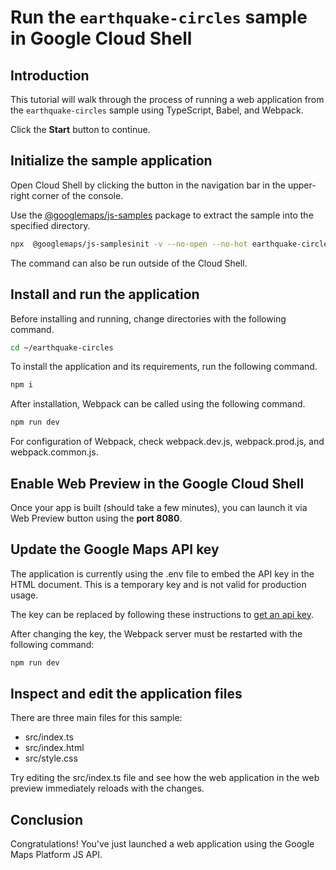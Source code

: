 # Run the `earthquake-circles` sample in Google Cloud Shell

<walkthrough-tutorial-duration duration="10"/>

## Introduction

This tutorial will walk through the process of running a web application from
the `earthquake-circles` sample using TypeScript, Babel, and Webpack.

Click the **Start** button to continue.

## Initialize the sample application

Open Cloud Shell by clicking the
<walkthrough-cloud-shell-icon></walkthrough-cloud-shell-icon> button in the
navigation bar in the upper-right corner of the console.

Use the [@googlemaps/js-samples](https://www.npmjs.com/package/@googlemaps/js-samples) package to 
extract the sample into the specified directory.

```bash
npx  @googlemaps/js-samplesinit -v --no-open --no-hot earthquake-circles ~/earthquake-circles
```

The command can also be run outside of the Cloud Shell.

## Install and run the application

Before installing and running, change directories with the following command.

```bash
cd ~/earthquake-circles
```

To install the application and its requirements, run the following command.

```bash
npm i
```

After installation, Webpack can be called using the following command.

```bash
npm run dev
```

For configuration of Webpack, check
<walkthrough-editor-open-file filePath="earthquake-circles/webpack.dev.js">webpack.dev.js</walkthrough-editor-open-file>,
<walkthrough-editor-open-file filePath="earthquake-circles/webpack.prod.js">webpack.prod.js</walkthrough-editor-open-file>,
and
<walkthrough-editor-open-file filePath="earthquake-circles/webpack.common.js">webpack.common.js</walkthrough-editor-open-file>.

## Enable Web Preview in the Google Cloud Shell

Once your app is built (should take a few minutes), you can launch it via
<walkthrough-spotlight-pointer target="cloudshell" spotlightId="devshell-web-preview-button">Web
Preview button</walkthrough-spotlight-pointer> using the **port 8080**.

## Update the Google Maps API key

The application is currently using the
<walkthrough-editor-open-file filePath="earthquake-circles/.env">.env</walkthrough-editor-open-file>
file to embed the API key in the HTML document. This is a temporary key and is
not valid for production usage.

The key can be replaced by following these instructions to
[get an api key](https://developers.google.com/maps/documentation/javascript/get-api-key).

After changing the key, the Webpack server must be restarted with the following
command:

```bash
npm run dev
```

## Inspect and edit the application files

There are three main files for this sample:

*   <walkthrough-editor-open-file filePath="earthquake-circles/src/index.ts">src/index.ts</walkthrough-editor-open-file>
*   <walkthrough-editor-open-file filePath="earthquake-circles/src/index.html">src/index.html</walkthrough-editor-open-file>
*   <walkthrough-editor-open-file filePath="earthquake-circles/src/style.css">src/style.css</walkthrough-editor-open-file>

Try editing the <walkthrough-editor-open-file filePath="earthquake-circles/src/index.ts">src/index.ts</walkthrough-editor-open-file> file and see how the web application in the web preview immediately reloads with the changes.

## Conclusion

<walkthrough-conclusion-trophy></walkthrough-conclusion-trophy>

Congratulations! You've just launched a web application using the Google Maps
Platform JS API.
